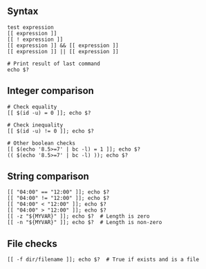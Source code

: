 ---
---

## Syntax

```shell
test expression
[[ expression ]]
[[ ! expression ]]
[[ expression ]] && [[ expression ]]
[[ expression ]] || [[ expression ]]

# Print result of last command
echo $?
```

## Integer comparison

```shell
# Check equality
[[ $(id -u) = 0 ]]; echo $?

# Check inequality
[[ $(id -u) != 0 ]]; echo $?

# Other boolean checks
[[ $(echo '8.5>=7' | bc -l) = 1 ]]; echo $?
(( $(echo '8.5>=7' | bc -l) )); echo $?
```

## String comparison

```shell
[[ "04:00" == "12:00" ]]; echo $?
[[ "04:00" != "12:00" ]]; echo $?
[[ "04:00" < "12:00" ]]; echo $?
[[ "04:00" > "12:00" ]]; echo $?
[[ -z "${MYVAR}" ]]; echo $?  # Length is zero
[[ -n "${MYVAR}" ]]; echo $?  # Length is non-zero
```

## File checks

```shell
[[ -f dir/filename ]]; echo $?  # True if exists and is a file
```
